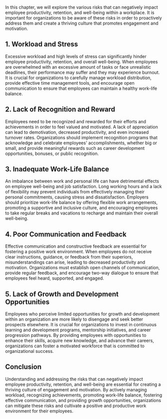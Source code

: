 
In this chapter, we will explore the various risks that can negatively impact employee productivity, retention, and well-being within a workplace. It is important for organizations to be aware of these risks in order to proactively address them and create a thriving culture that promotes engagement and motivation.

## 1\. Workload and Stress

Excessive workload and high levels of stress can significantly hinder employee productivity, retention, and overall well-being. When employees are overwhelmed with an excessive amount of tasks or face unrealistic deadlines, their performance may suffer and they may experience burnout. It is crucial for organizations to carefully manage workload distribution, provide effective time management tools, and encourage open communication to ensure that employees can maintain a healthy work-life balance.

## 2\. Lack of Recognition and Reward

Employees need to be recognized and rewarded for their efforts and achievements in order to feel valued and motivated. A lack of appreciation can lead to demotivation, decreased productivity, and even increased turnover rates. Organizations should implement recognition programs that acknowledge and celebrate employees' accomplishments, whether big or small, and provide meaningful rewards such as career development opportunities, bonuses, or public recognition.

## 3\. Inadequate Work-Life Balance

An imbalance between work and personal life can have detrimental effects on employee well-being and job satisfaction. Long working hours and a lack of flexibility may prevent individuals from effectively managing their personal commitments, causing stress and dissatisfaction. Employers should prioritize work-life balance by offering flexible work arrangements, promoting a supportive and inclusive culture, and encouraging employees to take regular breaks and vacations to recharge and maintain their overall well-being.

## 4\. Poor Communication and Feedback

Effective communication and constructive feedback are essential for fostering a positive work environment. When employees do not receive clear instructions, guidance, or feedback from their superiors, misunderstandings can arise, leading to decreased productivity and motivation. Organizations must establish open channels of communication, provide regular feedback, and encourage two-way dialogue to ensure that employees feel heard, supported, and engaged.

## 5\. Lack of Growth and Development Opportunities

Employees who perceive limited opportunities for growth and development within an organization are more likely to disengage and seek better prospects elsewhere. It is crucial for organizations to invest in continuous learning and development programs, mentorship initiatives, and career progression pathways. By providing employees with opportunities to enhance their skills, acquire new knowledge, and advance their careers, organizations can foster a motivated workforce that is committed to organizational success.

## Conclusion

Understanding and addressing the risks that can negatively impact employee productivity, retention, and well-being are essential for creating a thriving culture of engagement and motivation. By actively managing workload, recognizing achievements, promoting work-life balance, fostering effective communication, and providing growth opportunities, organizations can mitigate these risks and cultivate a positive and productive work environment for their employees.
